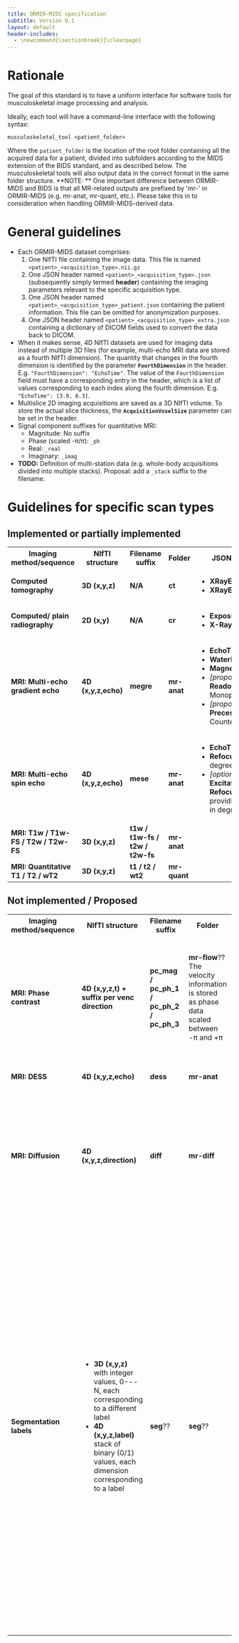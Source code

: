 ```yaml
---
title: ORMIR-MIDS specification
subtitle: Version 0.1
layout: default
header-includes:
  - \newcommand{\sectionbreak}{\clearpage}
---
```


<!--
# Table of contents
{: .no_toc}

* TOC
{:toc}
-->

# Rationale
The goal of this standard is to have a uniform interface for software tools for musculoskeletal image processing and analysis.

Ideally, each tool will have a command-line interface with the following syntax:
```
musculoskeletal_tool <patient_folder>
```
Where the `patient_folder` is the location of the root folder containing all the acquired data for a patient, divided into subfolders according to the MIDS extension of the BIDS standard, and as described below. The musculoskeletal tools will also output data in the correct format in the same folder structure. **NOTE: ** One important difference between ORMIR-MIDS and BIDS is that all MR-related outputs are prefixed by 'mr-' in ORMIR-MIDS (e.g. mr-anat, mr-quant, etc.). Please take this in to consideration when handling ORMIR-MIDS-derived data. 

# General guidelines

* Each ORMIR-MIDS dataset comprises:
    1. One NIfTI file containing the image data. This file is named `<patient>_<acquisition_type>.nii.gz`
    2. One JSON header named `<patient>_<acquisition_type>.json` (subsequently simply termed **header**) containing the imaging parameters relevant to the specific acquisition type.
    3. One JSON header named `<patient>_<acquisition_type>_patient.json` containing the patient information. This file can be omitted for anonymization purposes.
    4. One JSON header named `<patient>_<acquisition_type>_extra.json` containing a dictionary of DICOM fields used to convert the data back to DICOM.
* When it makes sense, 4D NIfTI datasets are used for imaging data instead of multiple 3D files (for example, multi-echo MRI data are stored as a fourth NIfTI dimension). The quantity that changes in the fourth dimension is identified by the parameter **`FourthDimension`** in the header. E.g. `"FourthDimension": "EchoTime"`. The value of the `FourthDimension` field must have a corresponding entry in the header, which is a list of values corresponding to each index along the fourth dimension. E.g. `"EchoTime": [3.9, 6.3]`.
* Multislice 2D imaging acquisitions are saved as a 3D NIfTI volume. To store the actual slice thickness, the **`AcquisitionVoxelSize`** parameter can be set in the header.
* Signal component suffixes for quantitative MRI:
    * Magnitude: No suffix
    * Phase (scaled -π/π): `_ph`
    * Real: `_real`
    * Imaginary: `_imag`
* **TODO:** Definition of multi-station data (e.g. whole-body acquisitions divided into multiple stacks). Proposal: add a `_stack` suffix to the filename.

# Guidelines for specific scan types

## Implemented or partially implemented

<table>
    <tr>
        <th><b>Imaging method/sequence</b></th>
        <th><b>NIfTI structure</b></th>
        <th><b>Filename suffix</b></th>
        <th><b>Folder</b></th>
        <th><b>JSON required fields</b></th>
    </tr>
    <tr>
        <td><b>Computed tomography</b></td>
        <td><b>3D (x,y,z)</b></td>
        <td><b>N/A</b></td>
        <td><b>ct</b></td>
        <td>
            <ul> 
                <li><b>XRayEnergy</b> in kVp</li>	
                <li><b>XRayExposure</b> in mAs</li>
            </ul>
        </td>
    </tr>
    <tr>
        <td><b>Computed/ plain radiography</b></td>
        <td><b>2D (x,y)</b></td>
        <td><b>N/A</b></td>
        <td><b>cr</b></td>
        <td>
            <ul> 
                <li><b>ExposureTime</b> in ms</li>	
                <li><b>X-RayTubeCurrent</b> in mA</li>
            </ul>
        </td>
    </tr>
    <tr>
        <td><b>MRI: Multi-echo gradient echo</b></td>
        <td><b>4D (x,y,z,echo)</b></td>
        <td><b>megre</b></td>
        <td><b>mr-anat</b></td>
        <td>
            <ul> 
                <li><b>EchoTime</b> (array) in ms</li>	
                <li><b>WaterFatShift</b> in pixels</li>
                <li><b>MagneticFieldStrength</b></li>
                <li><i>[proposed]</i> <b>ReadoutMode</b>: Monopolar/Bipolar</li>
                <li><i>[proposed]</i> <b>PrecessionDirection</b>: Counter-/Clockwise</li> 
            </ul>
        </td>
    </tr>
    <tr>
        <td><b>MRI: Multi-echo spin echo</b></td>
        <td><b>4D (x,y,z,echo)</b></td>
        <td><b>mese</b></td>
        <td><b>mr-anat</b></td>
        <td>
            <ul> 
                <li><b>EchoTime</b> (array) in ms</li>	
                <li><b>RefocusingFlipAngle</b> in degrees</li>
                <li><i>[optional]</i> <b>ExcitationProfile</b> and <b>RefocusingProfile</b>(arrays) providing the slice profiles in degrees</li> 
            </ul>
        </td>
    </tr>
    <tr>
        <td><b>MRI: T1w / T1w-FS / T2w / T2w-FS</b></td>
        <td><b>3D (x,y,z)</b></td>
        <td><b>t1w / t1w-fs / t2w / t2w-fs</b></td>
        <td><b>mr-anat</b></td>
        <td>
        </td>
    </tr>
    <tr>
        <td><b>MRI: Quantitative T1 / T2 / wT2</b></td>
        <td><b>3D (x,y,z)</b></td>
        <td><b>t1 / t2 / wt2</b></td>
        <td><b>mr-quant</b></td>
        <td>
        </td>
    </tr>
</table>





## Not implemented / Proposed

<table>
    <tr>
        <th><b>Imaging method/sequence</b></th>
        <th><b>NIfTI structure</b></th>
        <th><b>Filename suffix</b></th>
        <th><b>Folder</b></th>
        <th><b>JSON required fields</b></th>
    </tr>
    <tr>
        <td><b>MRI: Phase contrast</b></td>
        <td><b>4D (x,y,z,t) + suffix per venc direction</b></td>
        <td><b>pc_mag / pc_ph_1 / pc_ph_2 / pc_ph_3</b></td>
        <td><b>mr-flow</b>?? The velocity information is stored as phase data scaled between -π and +π</td>
        <td>
            <ul> 
                <li><b>Venc</b> in cm/s</li>	
                <li><b>EncodingDirection</b> (3D vector) for each phase volume, indicating the direction of the positive velocity encoding for that volume <b>TBD</b>: patient coordinate system or image coordinate system</li> 
            </ul>
        </td>
    </tr>
    <tr>
        <td><b>MRI: DESS</b></td>
        <td><b>4D (x,y,z,echo)</b></td>
        <td><b>dess</b></td>
        <td><b>mr-anat</b></td>
        <td>
            <ul> 
                <li><b>EchoTime</b> (array) in ms</li>	
            </ul>
        </td>
    </tr>
    <tr>
        <td><b>MRI: Diffusion</b></td>
        <td><b>4D (x,y,z,direction)</b></td>
        <td><b>diff</b></td>
        <td><b>mr-diff</b></td>
        <td>
            <ul> 
                <li><b>MixingTime</b> in ms</li>	
                <li><b>EncodingDirection</b> (array of 3D vectors). The norm of the vector is the <b>b-value</b>. The normalized vector indicates the <b>direction</b> of the diffusion gradient in patient coordinates</li> 
            </ul>
        </td>
    </tr>
    <tr>
        <td><b>Segmentation labels</b></td>
        <td>
            <ul>
                <li><b>3D (x,y,z)</b> with integer values, 0---N, each corresponding to a different label</li>
                <li><b>4D (x,y,z,label)</b> stack of binary (0/1) values, each dimension corresponding to a label</li>
            </ul>
        </td>
        <td><b>seg</b>??</td>
        <td><b>seg</b>??</td>
        <td>
            <ul>
                <li><b>Labels</b> (array of strings). List of the labels represented in the masks. The first value in the list corresponds to either a gray level of 0 or to the 1st volume in the fourth dimension. E.g. <i>["Background", "SOL", "VM", "VL"]</i></li>
                <li><b>Note</b>: the string representation of the labels must follow a standardized format. While it is possible that the same anatomical structure is represented by different labels (e.g. <i>SOL</i> or <i>Soleus</i>), the labels must be known. This allows flexibility in the implementation of segmentation tools, while keeping easy interoperability because all values are easily convertible. A list of standardized labels is visible <a href="https://docs.google.com/spreadsheets/d/e/2PACX-1vS4gioDvbO_6VItFglPEWeXP0U86tfG1yYifTU-XXqk5kdN1vln6KVP6bzDNPw-_L8xvkZ0soQeyW8-/pubhtml#">here</a>. Please contact <a href="mailto:francesco.santini@unibas.ch">Francesco Santini</a> if you would like to add your own definitions</li>
            </ul>
        </td>
    </tr>
</table>






